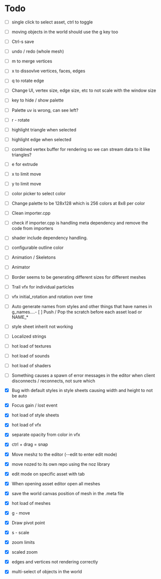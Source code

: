 # Todo

- [ ] single click to select asset, ctrl to toggle
- [ ] moving objects in the world should use the g key too
- [ ] Ctrl-s save
- [ ] undo / redo (whole mesh)
- [ ] m to merge vertices
- [ ] x to dissovlve vertices, faces, edges
- [ ] q to rotate edge
- [ ] Change UI, vertex size, edge size, etc to not scale with the window size
- [ ] key to hide / show palette
- [ ] Palette uv is wrong, can see left?
- [ ] r - rotate
- [ ] highlight triangle when selected
- [ ] highlight edge when selected
- [ ] combined vertex buffer for rendering so we can stream data to it like triangles?  
- [ ] e for extrude
- [ ] x to limit move 
- [ ] y to limit move
- [ ] color picker to select color
- [ ] Change palette to be 128x128 which is 256 colors at 8x8 per color

- [ ] Clean importer.cpp
- [ ] check if importer.cpp is handling meta dependency and remove the code from importers
- [ ] shader include dependency handling.
- [ ] configurable outline color
- [ ] Animation / Skeletons
- [ ] Animator
- [ ] Border seems to be generating different sizes for different meshes
- [ ] Trail vfx for individual particles
- [ ] vfx initial_rotation and rotation over time
- [ ] Auto generate names from styles and other things that have names in g_names....- [ ] Push / Pop the scratch before each asset load or NAME_*
- [ ] style sheet inherit not working
- [ ] Localized strings
- [ ] hot load of textures
- [ ] hot load of sounds
- [ ] hot load of shaders
- [ ] Something causes a spawn of error messages in the editor when client disconnects / reconnects, not sure which

- [X] Bug with default styles in style sheets causing width and height to not be auto
- [X] Focus gain / lost event
- [X] hot load of style sheets
- [X] hot load of vfx
- [X] separate opacity from color in vfx
- [X] ctrl + drag = snap
- [X] Move meshz to the editor (--edit to enter edit mode)
- [x] move nozed to its own repo using the noz library
- [X] edit mode on specific asset with tab
- [X] When opening asset editor open all meshes
- [X] save the world canvas position of mesh in the .meta file
- [X] hot load of meshes
- [X] g - move
- [X] Draw pivot point
- [X] s - scale
- [x] zoom limits
- [x] scaled zoom
- [x] edges and vertices not rendering correctly
- [x] multi-select of objects in the world

